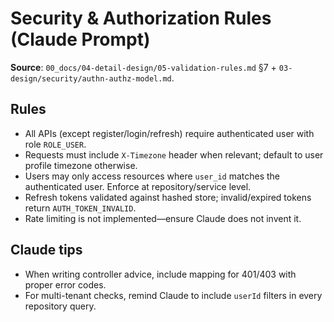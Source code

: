 # Security & Authorization Rules (Claude Prompt)

**Source**: `00_docs/04-detail-design/05-validation-rules.md` §7 + `03-design/security/authn-authz-model.md`.

## Rules
- All APIs (except register/login/refresh) require authenticated user with role `ROLE_USER`.
- Requests must include `X-Timezone` header when relevant; default to user profile timezone otherwise.
- Users may only access resources where `user_id` matches the authenticated user. Enforce at repository/service level.
- Refresh tokens validated against hashed store; invalid/expired tokens return `AUTH_TOKEN_INVALID`.
- Rate limiting is not implemented—ensure Claude does not invent it.

## Claude tips
- When writing controller advice, include mapping for 401/403 with proper error codes.
- For multi-tenant checks, remind Claude to include `userId` filters in every repository query.
